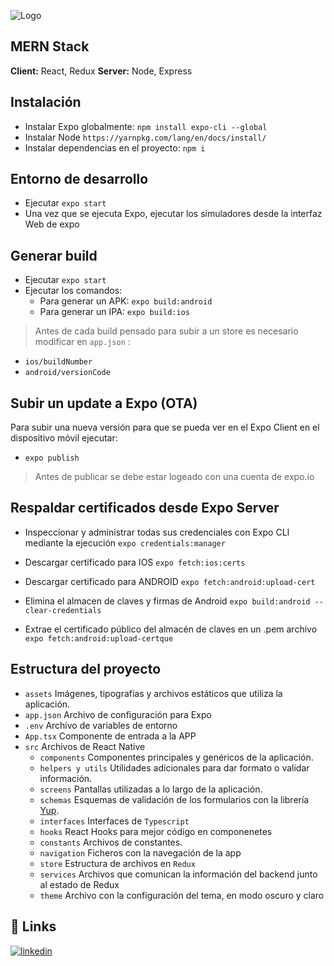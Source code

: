 
![Logo](https://res.cloudinary.com/dio0rdpui/image/upload/v1654209954/readme-image_wuwnmx.png)


## MERN Stack

**Client:** React, Redux
**Server:** Node, Express

## Instalación

- Instalar Expo globalmente: `npm install expo-cli --global`
- Instalar Node `https://yarnpkg.com/lang/en/docs/install/`
- Instalar dependencias en el proyecto: `npm i`

## Entorno de desarrollo

- Ejecutar `expo start`
- Una vez que se ejecuta Expo, ejecutar los simuladores desde la interfaz Web de expo

## Generar build

- Ejecutar `expo start`
- Ejecutar los comandos:
  - Para generar un APK: `expo build:android`
  - Para generar un IPA: `expo build:ios`

> Antes de cada build pensado para subir a un store es necesario modificar en `app.json` :
- `ios/buildNumber`
- `android/versionCode`

## Subir un update a Expo (OTA)

Para subir una nueva versión para que se pueda ver en el Expo Client en el dispositivo móvil ejecutar:

- `expo publish`
> Antes de publicar se debe estar logeado con una cuenta de expo.io


## Respaldar certificados desde Expo Server

- Inspeccionar y administrar todas sus credenciales con Expo CLI mediante la ejecución
`expo credentials:manager`

- Descargar certificado para IOS
`expo fetch:ios:certs`

- Descargar certificado para ANDROID
`expo fetch:android:upload-cert`

- Elimina el almacen de claves y firmas de Android 
`expo build:android --clear-credentials`

- Extrae el certificado público del almacén de claves en un .pem archivo
`expo fetch:android:upload-certque`



## Estructura del proyecto

- `assets` Imágenes, tipografías y archivos estáticos que utiliza la aplicación.
- `app.json` Archivo de configuración para Expo
- `.env` Archivo de variables de entorno
- `App.tsx` Componente de entrada a la APP
- `src` Archivos de React Native
  - `components` Componentes principales y genéricos de la aplicación.
  - `helpers y utils` Utilidades adicionales para dar formato o validar información.
  - `screens` Pantallas utilizadas a lo largo de la aplicación.
  - `schemas` Esquemas de validación de los formularios con la librería <a href="">Yup</a>.
  - `interfaces` Interfaces de `Typescript`
  - `hooks` React Hooks para mejor código en componenetes
  - `constants` Archivos de constantes.
  - `navigation` Ficheros con la navegación de la app
  - `store` Estructura de archivos en `Redux`
  - `services` Archivos que comunican la información del backend junto al estado de Redux
  - `theme` Archivo con la configuración del tema, en modo oscuro y claro
## 🔗 Links
[![linkedin](https://img.shields.io/badge/linkedin-0A66C2?style=for-the-badge&logo=linkedin&logoColor=white)](https://www.linkedin.com/in/adri%C3%A1n-coll-su%C3%A1rez-703960227/)


